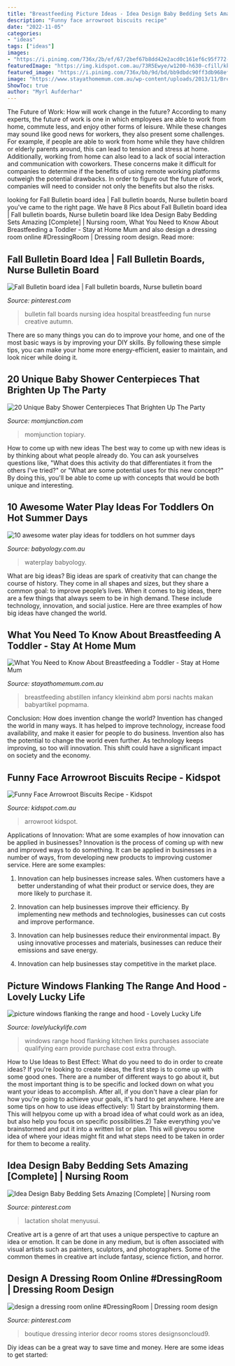 ```yaml
---
title: "Breastfeeding Picture Ideas - Idea Design Baby Bedding Sets Amazing [complete]"
description: "Funny face arrowroot biscuits recipe"
date: "2022-11-05"
categories:
- "ideas"
tags: ["ideas"]
images:
- "https://i.pinimg.com/736x/2b/ef/67/2bef67b8dd42e2acd0c161ef6c95f772--fall-bulletin-boards-nursing.jpg"
featuredImage: "https://img.kidspot.com.au/73R5Ewye/w1200-h630-cfill/kk/2015/03/arrowroot-faces-604611-1.jpg"
featured_image: "https://i.pinimg.com/736x/bb/9d/bd/bb9dbdc90ff3db968ef17893f38e30a8--dressing-rooms-boutique-dressing-room-ideas.jpg"
image: "https://www.stayathomemum.com.au/wp-content/uploads/2013/11/Breastfeeding-a-toddler.jpg"
ShowToc: true
author: "Myrl Aufderhar"
---
```



The Future of Work: How will work change in the future?
According to many experts, the future of work is one in which employees are able to work from home, commute less, and enjoy other forms of leisure. While these changes may sound like good news for workers, they also present some challenges. For example, if people are able to work from home while they have children or elderly parents around, this can lead to tension and stress at home. Additionally, working from home can also lead to a lack of social interaction and communication with coworkers. These concerns make it difficult for companies to determine if the benefits of using remote working platforms outweigh the potential drawbacks. In order to figure out the future of work, companies will need to consider not only the benefits but also the risks.

	

		
looking for Fall Bulletin board idea | Fall bulletin boards, Nurse bulletin board you've came to the right page. We have 8 Pics about Fall Bulletin board idea | Fall bulletin boards, Nurse bulletin board like Idea Design Baby Bedding Sets Amazing [Complete] | Nursing room, What You Need to Know About Breastfeeding a Toddler - Stay at Home Mum and also design a dressing room online #DressingRoom | Dressing room design. Read more:
		
    
## Fall Bulletin Board Idea | Fall Bulletin Boards, Nurse Bulletin Board

<img loading=lazy src="https://i.pinimg.com/736x/2b/ef/67/2bef67b8dd42e2acd0c161ef6c95f772--fall-bulletin-boards-nursing.jpg" onerror="this.onerror=null;this.src='https://tse2.mm.bing.net/th?id=OIP.Ld14P4xfBDF8M4MtIo-ZHQHaFj&amp;pid=15.1';" alt="Fall Bulletin board idea | Fall bulletin boards, Nurse bulletin board">

_Source: pinterest.com_

>bulletin fall boards nursing idea hospital breastfeeding fun nurse creative autumn. 

	

There are so many things you can do to improve your home, and one of the most basic ways is by improving your DIY skills. By following these simple tips, you can make your home more energy-efficient, easier to maintain, and look nicer while doing it.

    
## 20 Unique Baby Shower Centerpieces That Brighten Up The Party

<img loading=lazy src="https://cdn2.momjunction.com/wp-content/uploads/2017/12/20-Unique-Baby-Shower-Centerpieces-That-Brighten-Up-The-Party-910x1024.jpg" onerror="this.onerror=null;this.src='https://tse1.mm.bing.net/th?id=OIP.d-_RpzaUgb7tngwhTCT_tAHaIV&amp;pid=15.1';" alt="20 Unique Baby Shower Centerpieces That Brighten Up The Party">

_Source: momjunction.com_

>momjunction topiary. 

	

How to come up with new ideas
The best way to come up with new ideas is by thinking about what people already do. You can ask yourselves questions like, "What does this activity do that differentiates it from the others I've tried?" or "What are some potential uses for this new concept?" By doing this, you'll be able to come up with concepts that would be both unique and interesting.

    
## 10 Awesome Water Play Ideas For Toddlers On Hot Summer Days

<img loading=lazy src="https://babyology.com.au/wp-content/uploads/2016/11/baby_waterplay.jpg" onerror="this.onerror=null;this.src='https://tse1.mm.bing.net/th?id=OIP.LfFcOO4kgb7t_XmSe33-agHaD3&amp;pid=15.1';" alt="10 awesome water play ideas for toddlers on hot summer days">

_Source: babyology.com.au_

>waterplay babyology. 

	

What are big ideas?
Big ideas are spark of creativity that can change the course of history. They come in all shapes and sizes, but they share a common goal: to improve people’s lives. When it comes to big ideas, there are a few things that always seem to be in high demand. These include technology, innovation, and social justice. Here are three examples of how big ideas have changed the world.

    
## What You Need To Know About Breastfeeding A Toddler - Stay At Home Mum

<img loading=lazy src="https://www.stayathomemum.com.au/wp-content/uploads/2013/11/Breastfeeding-a-toddler.jpg" onerror="this.onerror=null;this.src='https://tse1.mm.bing.net/th?id=OIP.48GFcR3620oXOzUXyEBbWgHaE8&amp;pid=15.1';" alt="What You Need to Know About Breastfeeding a Toddler - Stay at Home Mum">

_Source: stayathomemum.com.au_

>breastfeeding abstillen infancy kleinkind abm porsi nachts makan babyartikel popmama. 

	

Conclusion: How does invention change the world?
Invention has changed the world in many ways. It has helped to improve technology, increase food availability, and make it easier for people to do business. Invention also has the potential to change the world even further. As technology keeps improving, so too will innovation. This shift could have a significant impact on society and the economy.

    
## Funny Face Arrowroot Biscuits Recipe - Kidspot

<img loading=lazy src="https://img.kidspot.com.au/73R5Ewye/w1200-h630-cfill/kk/2015/03/arrowroot-faces-604611-1.jpg" onerror="this.onerror=null;this.src='https://tse3.mm.bing.net/th?id=OIP.LwoFx0naPcIzfzinexhlAwHaD4&amp;pid=15.1';" alt="Funny Face Arrowroot Biscuits Recipe - Kidspot">

_Source: kidspot.com.au_

>arrowroot kidspot. 

	

Applications of Innovation: What are some examples of how innovation can be applied in businesses?
Innovation is the process of coming up with new and improved ways to do something. It can be applied in businesses in a number of ways, from developing new products to improving customer service. Here are some examples:
1. Innovation can help businesses increase sales. When customers have a better understanding of what their product or service does, they are more likely to purchase it.

2. Innovation can help businesses improve their efficiency. By implementing new methods and technologies, businesses can cut costs and improve performance.

3. Innovation can help businesses reduce their environmental impact. By using innovative processes and materials, businesses can reduce their emissions and save energy.

4. Innovation can help businesses stay competitive in the market place.

    
## Picture Windows Flanking The Range And Hood - Lovely Lucky Life

<img loading=lazy src="https://www.lovelyluckylife.com/wp-content/uploads/2018/11/picture-windows-flanking-the-range-and-hood.jpg" onerror="this.onerror=null;this.src='https://tse3.mm.bing.net/th?id=OIP.-aPZcN2nbBiOXGL2cGi7dAHaL6&amp;pid=15.1';" alt="picture windows flanking the range and hood - Lovely Lucky Life">

_Source: lovelyluckylife.com_

>windows range hood flanking kitchen links purchases associate qualifying earn provide purchase cost extra through. 

	

How to Use Ideas to Best Effect: What do you need to do in order to create ideas?
If you're looking to create ideas, the first step is to come up with some good ones. There are a number of different ways to go about it, but the most important thing is to be specific and locked down on what you want your ideas to accomplish. After all, if you don't have a clear plan for how you're going to achieve your goals, it's hard to get anywhere. Here are some tips on how to use ideas effectively: 1) Start by brainstorming them. This will helpyou come up with a broad idea of what could work as an idea, but also help you focus on specific possibilities.2) Take everything you've brainstormed and put it into a written list or plan. This will giveyou some idea of where your ideas might fit and what steps need to be taken in order for them to become a reality.

    
## Idea Design Baby Bedding Sets Amazing [Complete] | Nursing Room

<img loading=lazy src="https://i.pinimg.com/736x/3c/0f/c0/3c0fc0290f78725fb075a6d8e962b5f4.jpg" onerror="this.onerror=null;this.src='https://tse4.mm.bing.net/th?id=OIP.7GIi3lhEqdTKUq_-9WWfzgHaJ6&amp;pid=15.1';" alt="Idea Design Baby Bedding Sets Amazing [Complete] | Nursing room">

_Source: pinterest.com_

>lactation sholat menyusui. 

	

Creative art is a genre of art that uses a unique perspective to capture an idea or emotion. It can be done in any medium, but is often associated with visual artists such as painters, sculptors, and photographers. Some of the common themes in creative art include fantasy, science fiction, and horror.

    
## Design A Dressing Room Online #DressingRoom | Dressing Room Design

<img loading=lazy src="https://i.pinimg.com/736x/bb/9d/bd/bb9dbdc90ff3db968ef17893f38e30a8--dressing-rooms-boutique-dressing-room-ideas.jpg" onerror="this.onerror=null;this.src='https://tse3.mm.bing.net/th?id=OIP.w3s0M_R0KL1cs8-uv3SUSwHaFj&amp;pid=15.1';" alt="design a dressing room online #DressingRoom | Dressing room design">

_Source: pinterest.com_

>boutique dressing interior decor rooms stores designsoncloud9. 

	

Diy ideas can be a great way to save time and money. Here are some ideas to get started: 

